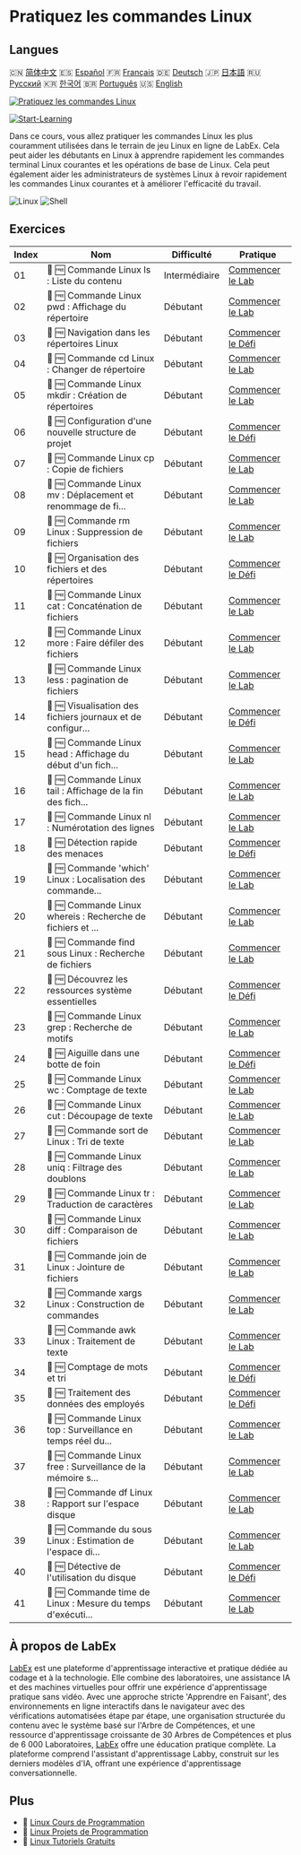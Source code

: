 # Pratiquez les commandes Linux

## Langues

🇨🇳 [简体中文](README_zh.md) 🇪🇸 [Español](README_es.md) 🇫🇷 [Français](README_fr.md) 🇩🇪 [Deutsch](README_de.md) 🇯🇵 [日本語](README_ja.md) 🇷🇺 [Русский](README_ru.md) 🇰🇷 [한국어](README_ko.md) 🇧🇷 [Português](README_pt.md) 🇺🇸 [English](README.md) 

[![Pratiquez les commandes Linux](https://cover-creator.labex.io/linux-basic-commands-practice-online.png?lang=fr)](https://labex.io/fr/courses/linux-basic-commands-practice-online)

[![Start-Learning](https://img.shields.io/badge/Start-Learning-whitesmoke?style=for-the-badge)](https://labex.io/fr/courses/linux-basic-commands-practice-online)

Dans ce cours, vous allez pratiquer les commandes Linux les plus couramment utilisées dans le terrain de jeu Linux en ligne de LabEx. Cela peut aider les débutants en Linux à apprendre rapidement les commandes terminal Linux courantes et les opérations de base de Linux. Cela peut également aider les administrateurs de systèmes Linux à revoir rapidement les commandes Linux courantes et à améliorer l'efficacité du travail.

![Linux](https://img.shields.io/badge/Linux-whitesmoke?style=for-the-badge&logo=linux)
![Shell](https://img.shields.io/badge/Shell-whitesmoke?style=for-the-badge&logo=shell)


## Exercices

|   Index | Nom                                                         | Difficulté    | Pratique                                                                                                                                                                        |
|---------|-------------------------------------------------------------|---------------|---------------------------------------------------------------------------------------------------------------------------------------------------------------------------------|
|      01 | 🧩 🆓 Commande Linux ls : Liste du contenu                  | Intermédiaire | <a target='_blank' href='https://labex.io/fr/labs/linux-linux-ls-command-content-listing-219205?course=linux-basic-commands-practice-online'>Commencer le Lab</a>               |
|      02 | 🧩 🆓 Commande Linux pwd : Affichage du répertoire          | Débutant      | <a target='_blank' href='https://labex.io/fr/labs/linux-linux-pwd-command-directory-displaying-209734?course=linux-basic-commands-practice-online'>Commencer le Lab</a>         |
|      03 | 🎯 🆓 Navigation dans les répertoires Linux                 | Débutant      | <a target='_blank' href='https://labex.io/fr/labs/linux-directory-navigation-387844?course=linux-basic-commands-practice-online'>Commencer le Défi</a>                          |
|      04 | 🧩 🆓 Commande cd Linux : Changer de répertoire             | Débutant      | <a target='_blank' href='https://labex.io/fr/labs/linux-linux-cd-command-directory-changing-209733?course=linux-basic-commands-practice-online'>Commencer le Lab</a>            |
|      05 | 🧩 🆓 Commande Linux mkdir : Création de répertoires        | Débutant      | <a target='_blank' href='https://labex.io/fr/labs/linux-linux-mkdir-command-directory-creating-209739?course=linux-basic-commands-practice-online'>Commencer le Lab</a>         |
|      06 | 🎯 🆓 Configuration d'une nouvelle structure de projet      | Débutant      | <a target='_blank' href='https://labex.io/fr/labs/linux-setting-up-a-new-project-structure-387859?course=linux-basic-commands-practice-online'>Commencer le Défi</a>            |
|      07 | 🧩 🆓 Commande Linux cp : Copie de fichiers                 | Débutant      | <a target='_blank' href='https://labex.io/fr/labs/linux-linux-cp-command-file-copying-209744?course=linux-basic-commands-practice-online'>Commencer le Lab</a>                  |
|      08 | 🧩 🆓 Commande Linux mv : Déplacement et renommage de fi... | Débutant      | <a target='_blank' href='https://labex.io/fr/labs/linux-linux-mv-command-file-moving-and-renaming-209743?course=linux-basic-commands-practice-online'>Commencer le Lab</a>      |
|      09 | 🧩 🆓 Commande rm Linux : Suppression de fichiers           | Débutant      | <a target='_blank' href='https://labex.io/fr/labs/linux-linux-rm-command-file-removing-209741?course=linux-basic-commands-practice-online'>Commencer le Lab</a>                 |
|      10 | 🎯 🆓 Organisation des fichiers et des répertoires          | Débutant      | <a target='_blank' href='https://labex.io/fr/labs/linux-organizing-files-and-directories-387877?course=linux-basic-commands-practice-online'>Commencer le Défi</a>              |
|      11 | 🧩 🆓 Commande Linux cat : Concaténation de fichiers        | Débutant      | <a target='_blank' href='https://labex.io/fr/labs/linux-linux-cat-command-file-concatenating-210986?course=linux-basic-commands-practice-online'>Commencer le Lab</a>           |
|      12 | 🧩 🆓 Commande Linux more : Faire défiler des fichiers      | Débutant      | <a target='_blank' href='https://labex.io/fr/labs/linux-linux-more-command-file-scrolling-214299?course=linux-basic-commands-practice-online'>Commencer le Lab</a>              |
|      13 | 🧩 🆓 Commande Linux less : pagination de fichiers          | Débutant      | <a target='_blank' href='https://labex.io/fr/labs/linux-linux-less-command-file-paging-214301?course=linux-basic-commands-practice-online'>Commencer le Lab</a>                 |
|      14 | 🎯 🆓 Visualisation des fichiers journaux et de configur... | Débutant      | <a target='_blank' href='https://labex.io/fr/labs/linux-viewing-log-and-configuration-files-in-linux-387914?course=linux-basic-commands-practice-online'>Commencer le Défi</a>  |
|      15 | 🧩 🆓 Commande Linux head : Affichage du début d'un fich... | Débutant      | <a target='_blank' href='https://labex.io/fr/labs/linux-linux-head-command-file-beginning-display-214302?course=linux-basic-commands-practice-online'>Commencer le Lab</a>      |
|      16 | 🧩 🆓 Commande Linux tail : Affichage de la fin des fich... | Débutant      | <a target='_blank' href='https://labex.io/fr/labs/linux-linux-tail-command-file-end-display-214303?course=linux-basic-commands-practice-online'>Commencer le Lab</a>            |
|      17 | 🧩 🆓 Commande Linux nl : Numérotation des lignes           | Débutant      | <a target='_blank' href='https://labex.io/fr/labs/linux-linux-nl-command-line-numbering-210988?course=linux-basic-commands-practice-online'>Commencer le Lab</a>                |
|      18 | 🎯 🆓 Détection rapide des menaces                          | Débutant      | <a target='_blank' href='https://labex.io/fr/labs/linux-rapid-threat-detection-387930?course=linux-basic-commands-practice-online'>Commencer le Défi</a>                        |
|      19 | 🧩 🆓 Commande 'which' Linux : Localisation des commande... | Débutant      | <a target='_blank' href='https://labex.io/fr/labs/linux-linux-which-command-command-locating-215210?course=linux-basic-commands-practice-online'>Commencer le Lab</a>           |
|      20 | 🧩 🆓 Commande Linux whereis : Recherche de fichiers et ... | Débutant      | <a target='_blank' href='https://labex.io/fr/labs/linux-linux-whereis-command-file-and-command-finding-215211?course=linux-basic-commands-practice-online'>Commencer le Lab</a> |
|      21 | 🧩 🆓 Commande find sous Linux : Recherche de fichiers      | Débutant      | <a target='_blank' href='https://labex.io/fr/labs/linux-linux-find-command-file-searching-219191?course=linux-basic-commands-practice-online'>Commencer le Lab</a>              |
|      22 | 🎯 🆓 Découvrez les ressources système essentielles         | Débutant      | <a target='_blank' href='https://labex.io/fr/labs/linux-discover-critical-system-resources-388032?course=linux-basic-commands-practice-online'>Commencer le Défi</a>            |
|      23 | 🧩 🆓 Commande Linux grep : Recherche de motifs             | Débutant      | <a target='_blank' href='https://labex.io/fr/labs/linux-linux-grep-command-pattern-searching-219192?course=linux-basic-commands-practice-online'>Commencer le Lab</a>           |
|      24 | 🎯 🆓 Aiguille dans une botte de foin                       | Débutant      | <a target='_blank' href='https://labex.io/fr/labs/linux-needle-in-the-haystack-388109?course=linux-basic-commands-practice-online'>Commencer le Défi</a>                        |
|      25 | 🧩 🆓 Commande Linux wc : Comptage de texte                 | Débutant      | <a target='_blank' href='https://labex.io/fr/labs/linux-linux-wc-command-text-counting-219200?course=linux-basic-commands-practice-online'>Commencer le Lab</a>                 |
|      26 | 🧩 🆓 Commande Linux cut : Découpage de texte               | Débutant      | <a target='_blank' href='https://labex.io/fr/labs/linux-linux-cut-command-text-cutting-219187?course=linux-basic-commands-practice-online'>Commencer le Lab</a>                 |
|      27 | 🧩 🆓 Commande sort de Linux : Tri de texte                 | Débutant      | <a target='_blank' href='https://labex.io/fr/labs/linux-linux-sort-command-text-sorting-219196?course=linux-basic-commands-practice-online'>Commencer le Lab</a>                |
|      28 | 🧩 🆓 Commande Linux uniq : Filtrage des doublons           | Débutant      | <a target='_blank' href='https://labex.io/fr/labs/linux-linux-uniq-command-duplicate-filtering-219199?course=linux-basic-commands-practice-online'>Commencer le Lab</a>         |
|      29 | 🧩 🆓 Commande Linux tr : Traduction de caractères          | Débutant      | <a target='_blank' href='https://labex.io/fr/labs/linux-linux-tr-command-character-translating-219198?course=linux-basic-commands-practice-online'>Commencer le Lab</a>         |
|      30 | 🧩 🆓 Commande Linux diff : Comparaison de fichiers         | Débutant      | <a target='_blank' href='https://labex.io/fr/labs/linux-linux-diff-command-file-comparing-219189?course=linux-basic-commands-practice-online'>Commencer le Lab</a>              |
|      31 | 🧩 🆓 Commande join de Linux : Jointure de fichiers         | Débutant      | <a target='_blank' href='https://labex.io/fr/labs/linux-linux-join-command-file-joining-219193?course=linux-basic-commands-practice-online'>Commencer le Lab</a>                |
|      32 | 🧩 🆓 Commande xargs Linux : Construction de commandes      | Débutant      | <a target='_blank' href='https://labex.io/fr/labs/linux-linux-xargs-command-command-building-219201?course=linux-basic-commands-practice-online'>Commencer le Lab</a>           |
|      33 | 🧩 🆓 Commande awk Linux : Traitement de texte              | Débutant      | <a target='_blank' href='https://labex.io/fr/labs/linux-linux-awk-command-text-processing-388493?course=linux-basic-commands-practice-online'>Commencer le Lab</a>              |
|      34 | 🎯 🆓 Comptage de mots et tri                               | Débutant      | <a target='_blank' href='https://labex.io/fr/labs/linux-word-count-and-sorting-388125?course=linux-basic-commands-practice-online'>Commencer le Défi</a>                        |
|      35 | 🎯 🆓 Traitement des données des employés                   | Débutant      | <a target='_blank' href='https://labex.io/fr/labs/linux-processing-employees-data-388132?course=linux-basic-commands-practice-online'>Commencer le Défi</a>                     |
|      36 | 🧩 🆓 Commande Linux top : Surveillance en temps réel du... | Débutant      | <a target='_blank' href='https://labex.io/fr/labs/linux-linux-top-command-real-time-system-monitoring-388500?course=linux-basic-commands-practice-online'>Commencer le Lab</a>  |
|      37 | 🧩 🆓 Commande Linux free : Surveillance de la mémoire s... | Débutant      | <a target='_blank' href='https://labex.io/fr/labs/linux-linux-free-command-monitoring-system-memory-388496?course=linux-basic-commands-practice-online'>Commencer le Lab</a>    |
|      38 | 🧩 🆓 Commande df Linux : Rapport sur l'espace disque       | Débutant      | <a target='_blank' href='https://labex.io/fr/labs/linux-linux-df-command-disk-space-reporting-219188?course=linux-basic-commands-practice-online'>Commencer le Lab</a>          |
|      39 | 🧩 🆓 Commande du sous Linux : Estimation de l'espace di... | Débutant      | <a target='_blank' href='https://labex.io/fr/labs/linux-linux-du-command-file-space-estimating-219190?course=linux-basic-commands-practice-online'>Commencer le Lab</a>         |
|      40 | 🎯 🆓 Détective de l'utilisation du disque                  | Débutant      | <a target='_blank' href='https://labex.io/fr/labs/linux-disk-usage-detective-388099?course=linux-basic-commands-practice-online'>Commencer le Défi</a>                          |
|      41 | 🧩 🆓 Commande time de Linux : Mesure du temps d'exécuti... | Débutant      | <a target='_blank' href='https://labex.io/fr/labs/linux-linux-time-command-command-timing-219197?course=linux-basic-commands-practice-online'>Commencer le Lab</a>              |

## À propos de LabEx

[LabEx](https://labex.io) est une plateforme d'apprentissage interactive et pratique dédiée au codage et à la technologie. Elle combine des laboratoires, une assistance IA et des machines virtuelles pour offrir une expérience d'apprentissage pratique sans vidéo. Avec une approche stricte 'Apprendre en Faisant', des environnements en ligne interactifs dans le navigateur avec des vérifications automatisées étape par étape, une organisation structurée du contenu avec le système basé sur l'Arbre de Compétences, et une ressource d'apprentissage croissante de 30 Arbres de Compétences et plus de 6 000 Laboratoires, [LabEx](https://labex.io) offre une éducation pratique complète. La plateforme comprend l'assistant d'apprentissage Labby, construit sur les derniers modèles d'IA, offrant une expérience d'apprentissage conversationnelle.

## Plus

- 🔗 [Linux Cours de Programmation](https://github.com/labex-labs/awesome-programming-courses)
- 🔗 [Linux Projets de Programmation](https://github.com/labex-labs/awesome-programming-projects)
- 🔗 [Linux Tutoriels Gratuits](https://github.com/labex-labs/linux-free-tutorials)

